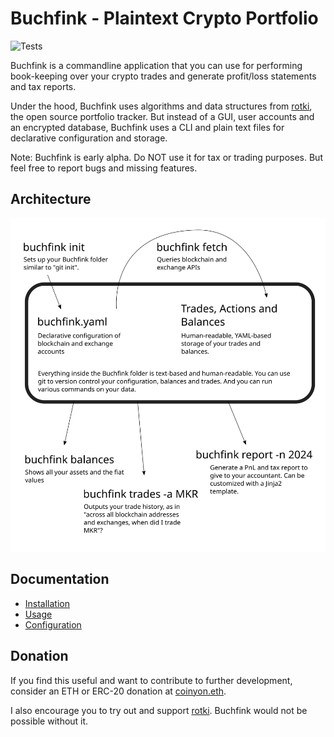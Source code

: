 # Buchfink - Plaintext Crypto Portfolio

![Tests](https://github.com/coinyon/buchfink/workflows/Tests/badge.svg)

Buchfink is a commandline application that you can use for performing book-keeping over
your crypto trades and generate profit/loss statements and tax reports.

Under the hood, Buchfink uses algorithms and data structures from
[rotki](https://github.com/rotki/rotki), the open source portfolio tracker. But
instead of a GUI, user accounts and an encrypted database, Buchfink uses a
CLI and plain text files for declarative configuration and storage.

Note: Buchfink is early alpha. Do NOT use it for tax or trading purposes.
But feel free to report bugs and missing features.

## Architecture

![Buchfink Architecture](./Architecture.svg)

## Documentation

* [Installation](docs/installation.md)
* [Usage](docs/usage.md)
* [Configuration](docs/configuration.md)

## Donation

If you find this useful and want to contribute to further development, consider an
ETH or ERC-20 donation at [coinyon.eth](https://etherscan.io/address/coinyon.eth).

I also encourage you to try out and support
[rotki](https://github.com/rotki/rotki). Buchfink would not be possible without it.
